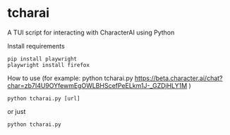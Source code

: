 # tcharai
A TUI script for interacting with CharacterAI using Python

Install requirements
```
pip install playwright
playwright install firefox
```


How to use (for example: python tcharai.py https://beta.character.ai/chat?char=zb7I4U9OYfewmEgOWLBHScefPeELkm1J-_GZDjHLY1M )
```
python tcharai.py [url] 
```
or just
```
python tcharai.py
```

